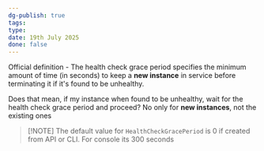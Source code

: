 ```yaml
---
dg-publish: true
tags: 
type: 
date: 19th July 2025
done: false
---
```


Official definition - The health check grace period specifies the minimum amount of time (in seconds) to keep a **new instance** in service before terminating it if it's found to be unhealthy.

Does that mean, if my instance when found to be unhealthy, wait for the health check grace period and proceed?
No only for **new instances**, not the existing ones

> [!NOTE] The default value for `HealthCheckGracePeriod` is 0 if created from API or CLI. For console its 300 seconds


